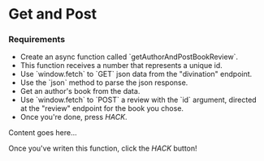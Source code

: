 # Get and Post

<div class="aside">
<h3>Requirements</h3>
<ul>
  <li>Create an async function called `getAuthorAndPostBookReview`.</li>
  <li>This function receives a number that represents a unique id.</li>
  <li>Use `window.fetch` to `GET` json data from the "divination" endpoint.</li>
  <li>Use the `json` method to parse the json response.</li>
  <li>Get an author's book from the data.</li>
  <li>Use `window.fetch` to `POST` a review with the `id` argument, directed at the "review" endpoint for the book you chose.</li>
  <li>Once you're done, press <em>HACK</em>.</li>
</ul>
</div>

Content goes here...

Once you've writen this function, click the _HACK_ button!
